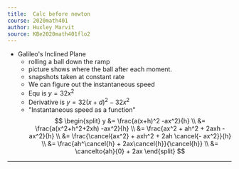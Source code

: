 ```yaml
---
title:  Calc before newton
course: 2020math401
author: Huxley Marvit
source: KBe2020math401flo2
---
```


- Galileo's Inclined Plane
	- rolling a ball down the ramp
	- picture shows where the ball after each moment.
	- snapshots taken at constant rate
	- We can figure out the instantaneous speed
	- Equ is $y = 32x^2$
	- Derivative is $y = 32(x+d)^2 - 32x^2$
	- "Instantaneous speed as a function"
	$$
	\begin{split}
	y 	&= \frac{a(x+h)^2 -ax^2}{h}
	\\	&= \frac{a(x^2+h^2+2xh) -ax^2}{h} 
	\\ 	&= \frac{ax^2 + ah^2 + 2axh -ax^2}{h}
	\\ 	&= \frac{\cancel{ax^2} + axh^2 + 2ah \cancel{- ax^2}}{h}
	\\  &= \frac{ah^\cancel{h} + 2ax\cancel{h}}{\cancel{h}}
	\\  &= \cancelto{ah}{0} + 2ax
	\end{split}
	$$
	

---